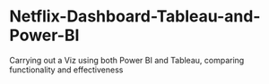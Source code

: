 # Netflix-Dashboard-Tableau-and-Power-BI
Carrying out a Viz using both Power BI and Tableau, comparing functionality and effectiveness
